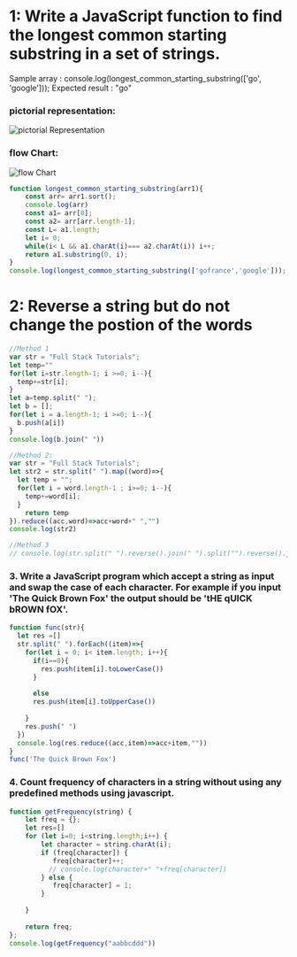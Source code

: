 # 1: Write a JavaScript function to find the longest common starting substring in a set of strings.
Sample array : console.log(longest_common_starting_substring(['go', 'google']));
Expected result : "go"

### pictorial representation: 
![pictorial Representation](https://github.com/reshavthkr/javascript_coding_questions/blob/master/strings_questions/longest%20common%20starting%20substring/Screenshot_1.jpg)

### flow Chart: 
![flow Chart](https://github.com/reshavthkr/javascript_coding_questions/blob/master/strings_questions/longest%20common%20starting%20substring/Screenshot_2.jpg)

```javascript
function longest_common_starting_substring(arr1){
    const arr= arr1.sort();
    console.log(arr)
    const a1= arr[0];
    const a2= arr[arr.length-1];
    const L= a1.length;
    let i= 0;
    while(i< L && a1.charAt(i)=== a2.charAt(i)) i++;
    return a1.substring(0, i);
}
console.log(longest_common_starting_substring(['gofrance','google'])); 
```
# 2: Reverse a string but do not change the postion of the words

```javascript
//Method 1
var str = "Full Stack Tutorials";
let temp=""
for(let i=str.length-1; i >=0; i--){
  temp+=str[i];
}
let a=temp.split(" ");
let b = [];
for(let i = a.length-1; i >=0; i--){
  b.push(a[i])
}
console.log(b.join(" "))

//Method 2:
var str = "Full Stack Tutorials";
let str2 = str.split(" ").map((word)=>{
  let temp = "";
  for(let i = word.length-1 ; i>=0; i--){
    temp+=word[i];
  }
    return temp
}).reduce((acc,word)=>acc+word+" ","")
console.log(str2)

//Method 3
// console.log(str.split(" ").reverse().join(" ").split("").reverse().join(""))
```
### 3. Write a JavaScript program which accept a string as input and swap the case of each character. For example if you input 'The Quick Brown Fox' the output should be 'tHE qUICK bROWN fOX'.
```javascript
function func(str){
  let res =[]
  str.split(" ").forEach((item)=>{
    for(let i = 0; i< item.length; i++){
      if(i==0){
        res.push(item[i].toLowerCase())
      }
      
      else
      res.push(item[i].toUpperCase())
      
    }
    res.push(" ")
  })
  console.log(res.reduce((acc,item)=>acc+item,""))
}
func('The Quick Brown Fox')
```
### 4. Count frequency of characters in a string without using any predefined methods using javascript.
```javascript
function getFrequency(string) {
    let freq = {};
    let res=[]
    for (let i=0; i<string.length;i++) {
        let character = string.charAt(i);
        if (freq[character]) {
           freq[character]++;
          // console.log(character+" "+freq[character])
        } else {
           freq[character] = 1;
        }
        
    }
   
    return freq;
};
console.log(getFrequency("aabbcddd"))
```
